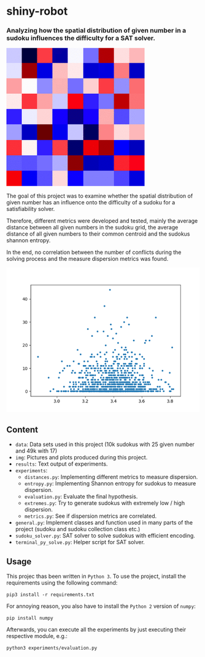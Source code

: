 # shiny-robot
### Analyzing how the spatial distribution of given number in a sudoku influences the difficulty for a SAT solver. 

![](img/heatmaps_animated.gif)

The goal of this project was to examine whether the spatial distribution of given number has an influence onto the 
difficulty of a sudoku for a satisfiability solver.

Therefore, different metrics were developed and tested, mainly the average distance between all given numbers in the 
sudoku grid, the average distance of all given numbers to their common centroid and the sudokus shannon entropy.

In the end, no correlation between the number of conflicts during the solving process and the measure dispersion metrics
was found.

![](img/10k_25_1000_centroid.png)

## Content

* `data`: Data sets used in this project (10k sudokus with 25 given number and 49k with 17)
* `img`: Pictures and plots produced during this project.
* `results`: Text output of experiments.
* `experiments`:
    * `distances.py`: Implementing different metrics to measure dispersion.
    * `entropy.py`: Implementing Shannon entropy for sudokus to measure dispersion.
    * `evaluation.py`: Evaluate the final hypothesis.
    * `extremes.py`: Try to generate sudokus with extremely low / high dispersion.
    * `metrics.py`: See if dispersion metrics are correlated.
* `general.py`: Implement classes and function used in many parts of the project (sudoku and sudoku collection class etc.)
* `sudoku_solver.py`: SAT solver to solve sudokus with efficient encoding.
* `terminal_py_solve.py`: Helper script for SAT solver.

## Usage

This projec thas been written in `Python 3`. To use the project, install the requirements using the following command:

    pip3 install -r requirements.txt
    
For annoying reason, you also have to install the `Python 2` version of `numpy`:

    pip install numpy
    
Afterwards, you can execute all the experiments by just executing their respective module, e.g.:

    python3 experiments/evaluation.py
